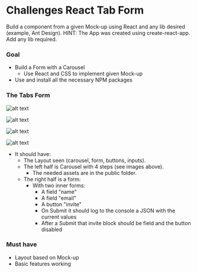 # Challenges React Tab Form
Build a component from a given Mock-up using React and any lib desired (example, Ant Design).
HINT: The App was created using create-react-app. Add any lib required.

### Goal
- Build a Form with a Carousel
  - Use React and CSS to implement given Mock-up
- Use and install all the necessary NPM packages


### The Tabs Form

![alt text](https://github.com/mobrandtech/challenges-react-tab-form/tab_form_1.png?raw=true "")

![alt text](https://github.com/mobrandtech/challenges-react-tab-form/tab_form_2.png?raw=true "")

![alt text](https://github.com/mobrandtech/challenges-react-tab-form/tab_form_3.png?raw=true "")

![alt text](https://github.com/mobrandtech/challenges-react-tab-form/tab_form_4.png?raw=true "")

- It should have:
  - The Layout seen (carousel, form, buttons, inputs).
  - The left half is Carousel with 4 steps (see images above).
    - The needed assets are in the public folder.
  - The right half is a form:
    - With two inner forms:
      - A field "name"
      - A field "email"
      - A button "invite"
      - On Submit it should log to the console a JSON with the current values
      - After a Submit that invite block should be field and the button disabled


### Must have
- Layout based on Mock-up
- Basic features working